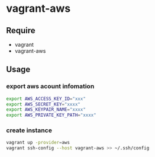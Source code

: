 vagrant-aws
===

Require
---

* vagrant
* vagrant-aws

Usage
---

### export aws acount infomation

```sh
export AWS_ACCESS_KEY_ID="xxx"
export AWS_SECRET_KEY="xxxx"
export AWS_KEYPAIR_NAME="xxxx"
export AWS_PRIVATE_KEY_PATH="xxxx"
```

### create instance

```sh
vagrant up -provider=aws
vagrant ssh-config --host vagrant-aws >> ~/.ssh/config
```

